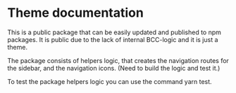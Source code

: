 # Theme documentation

This is a public package that can be easily updated and published to npm packages.
It is public due to the lack of internal BCC-logic and it is just a theme.

The package consists of helpers logic, that creates the navigation routes for the sidebar, and the navigation icons.
(Need to build the logic and test it.)

To test the package helpers logic you can use the command yarn test.